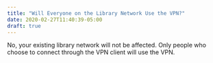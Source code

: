 ```yaml
---
title: "Will Everyone on the Library Network Use the VPN?"
date: 2020-02-27T11:40:39-05:00
draft: true
---
```


No, your existing library network will not be affected. Only people who choose to connect through the VPN client will use the VPN.